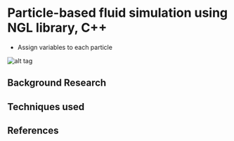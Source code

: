 # Particle-based fluid simulation using NGL library, C++

* Assign variables to each particle

![alt tag](http://nccastaff.bournemouth.ac.uk/jmacey/GraphicsLib/Demos/BlankNGL.png)

## Background Research

## Techniques used

## References

